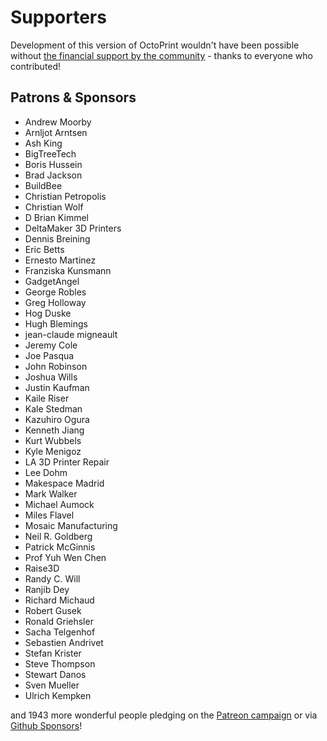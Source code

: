 # Supporters

Development of this version of OctoPrint wouldn't have been possible without
[the financial support by the community](https://support.octoprint.org) -
thanks to everyone who contributed!

## Patrons & Sponsors

  * Andrew Moorby
  * Arnljot Arntsen
  * Ash King
  * BigTreeTech
  * Boris Hussein
  * Brad Jackson
  * BuildBee
  * Christian Petropolis
  * Christian Wolf
  * D Brian Kimmel
  * DeltaMaker 3D Printers
  * Dennis Breining
  * Eric Betts
  * Ernesto Martinez
  * Franziska Kunsmann
  * GadgetAngel
  * George Robles
  * Greg Holloway
  * Hog Duske
  * Hugh Blemings
  * jean-claude migneault
  * Jeremy Cole
  * Joe Pasqua
  * John Robinson
  * Joshua Wills
  * Justin Kaufman
  * Kaile Riser
  * Kale Stedman
  * Kazuhiro Ogura
  * Kenneth Jiang
  * Kurt Wubbels
  * Kyle Menigoz
  * LA 3D Printer Repair
  * Lee Dohm
  * Makespace Madrid
  * Mark Walker
  * Michael Aumock
  * Miles Flavel
  * Mosaic Manufacturing
  * Neil R. Goldberg
  * Patrick McGinnis
  * Prof Yuh Wen Chen
  * Raise3D
  * Randy C. Will
  * Ranjib Dey
  * Richard Michaud
  * Robert Gusek
  * Ronald Griehsler
  * Sacha Telgenhof
  * Sebastien Andrivet
  * Stefan Krister
  * Steve Thompson
  * Stewart Danos
  * Sven Mueller
  * Ulrich Kempken

and 1943 more wonderful people pledging on the [Patreon campaign](https://patreon.com/foosel) or via [Github Sponsors](https://github.com/users/foosel/sponsorship)!